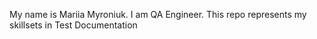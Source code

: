 My name is Mariia Myroniuk. I am QA Engineer.
This repo represents my skillsets in Test Documentation